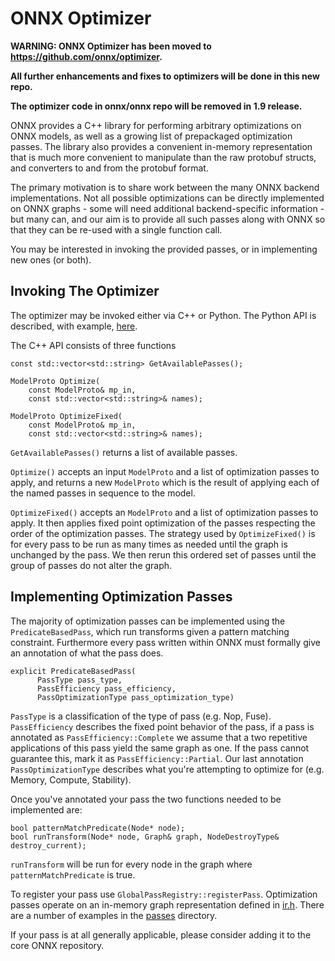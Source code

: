 <!--- SPDX-License-Identifier: Apache-2.0 -->

# ONNX Optimizer

**WARNING: ONNX Optimizer has been moved to https://github.com/onnx/optimizer.**

**All further enhancements and fixes to optimizers will be done in this new repo.**

**The optimizer code in onnx/onnx repo will be removed in 1.9 release.**

ONNX provides a C++ library for performing arbitrary optimizations on
ONNX models, as well as a growing list of prepackaged optimization
passes. The library also provides a convenient in-memory
representation that is much more convenient to manipulate than the raw
protobuf structs, and converters to and from the protobuf format.

The primary motivation is to share work between the many ONNX backend
implementations. Not all possible optimizations can be directly
implemented on ONNX graphs - some will need additional
backend-specific information - but many can, and our aim is to provide
all such passes along with ONNX so that they can be re-used with a
single function call.

You may be interested in invoking the provided passes, or in
implementing new ones (or both).

## Invoking The Optimizer

The optimizer may be invoked either via C++ or Python. The Python API
is described, with example,
[here](PythonAPIOverview.md#optimizing-an-onnx-model).

The C++ API consists of three functions

```
const std::vector<std::string> GetAvailablePasses();

ModelProto Optimize(
    const ModelProto& mp_in,
    const std::vector<std::string>& names);

ModelProto OptimizeFixed(
    const ModelProto& mp_in,
    const std::vector<std::string>& names);
```

`GetAvailablePasses()` returns a list of available passes.

`Optimize()` accepts an input `ModelProto` and a list of optimization passes to
apply, and returns a new `ModelProto` which is the result of
applying each of the named passes in sequence to the model.

`OptimizeFixed()` accepts an `ModelProto` and a list of optimization passes to apply. It then applies fixed point optimization of the passes respecting the order of the optimization passes. The strategy used by `OptimizeFixed()` is for every pass to be run as many times as needed until the graph is unchanged by the pass. We then rerun this ordered set of passes until the group of passes do not alter the graph.

## Implementing Optimization Passes
The majority of optimization passes can be implemented using the `PredicateBasedPass`, which run transforms given a pattern matching constraint. Furthermore every pass written within ONNX must formally give an annotation of what the pass does.

```
explicit PredicateBasedPass(
      PassType pass_type,
      PassEfficiency pass_efficiency,
      PassOptimizationType pass_optimization_type)
```

`PassType` is a classification of the type of pass (e.g. Nop, Fuse). `PassEfficiency` describes the fixed point behavior of the pass, if a pass is annotated as `PassEfficiency::Complete` we assume that a two repetitive applications of this pass yield the same graph as one. If the pass cannot guarantee this, mark it as `PassEfficiency::Partial`. Our last annotation `PassOptimizationType` describes what you're attempting to optimize for (e.g. Memory, Compute, Stability).

Once you've annotated your pass the two functions needed to be implemented are:
```
bool patternMatchPredicate(Node* node);
bool runTransform(Node* node, Graph& graph, NodeDestroyType& destroy_current);
```

`runTransform` will be run for every node in the graph where `patternMatchPredicate` is true.

To register your pass use
`GlobalPassRegistry::registerPass`. Optimization passes operate on an in-memory
graph representation defined in [ir.h](/onnx/common/ir.h). There are a
number of examples in the [passes](/onnx/optimizer/passes) directory.

If your pass is at all generally applicable, please consider adding it
to the core ONNX repository.
